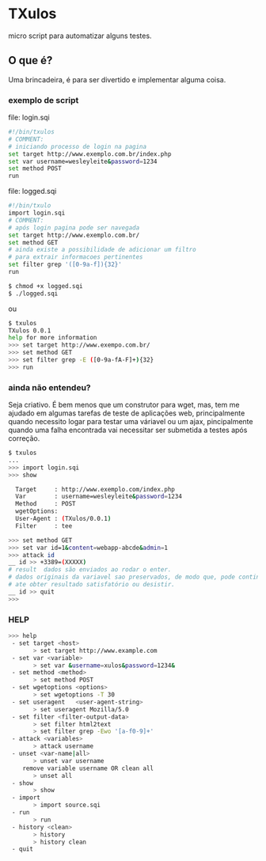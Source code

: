 TXulos
======

micro script para automatizar alguns testes.

## O que é?

Uma brincadeira, é para ser divertido e implementar alguma coisa.

### exemplo de script
  file: login.sqi

  ```Bash
  #!/bin/txulos
  # COMMENT:
  # iniciando processo de login na pagina
  set target http://www.exemplo.com.br/index.php
  set var username=wesleyleite&password=1234
  set method POST
  run
  ```
  file: logged.sqi
  ```Bash
  #!/bin/txulo
  import login.sqi
  # COMMENT:
  # após login pagina pode ser navegada
  set target http://www.exemplo.com.br/
  set method GET
  # ainda existe a possibilidade de adicionar um filtro
  # para extrair informacoes pertinentes
  set filter grep '([0-9a-f]){32}'
  run
  ```

  ```Bash
  $ chmod +x logged.sqi
  $ ./logged.sqi
  ```

  ou
  ```Bash
  $ txulos
  TXulos 0.0.1
  help for more information
  >>> set target http://www.exempo.com.br/
  >>> set method GET
  >>> set filter grep -E ([0-9a-fA-F]+){32}
  >>> run
  ```

### ainda não entendeu?

  Seja criativo.
  É bem menos que um construtor para wget, mas, tem me ajudado em algumas tarefas de teste de aplicações web,
  principalmente quando necessito logar para testar uma váriavel ou um ajax, pincipalmente quando uma falha
  encontrada vai necessitar ser submetida a testes após correção.

  ```Bash
  $ txulos
  ...
  >>> import login.sqi
  >>> show

    Target     : http://www.exemplo.com/index.php
    Var        : username=wesleyleite&password=1234
    Method     : POST
    wgetOptions:
    User-Agent : (TXulos/0.0.1)
    Filter     : tee

  >>> set method GET
  >>> set var id=1&content=webapp-abcde&admin=1
  >>> attack id
  __ id >> +3389=(XXXXX)
  # result  dados são enviados ao rodar o enter.
  # dados originais da variavel sao preservados, de modo que, pode continuar tentando
  # ate obter resultado satisfatório ou desistir.
  __ id >> quit
  >>>
  ```

### HELP
  ```Bash
  >>> help
   - set target <host>
         > set target http://www.example.com
   - set var <variable>
         > set var &username=xulos&password=1234&
   - set method <method>
         > set method POST
   - set wgetoptions <options>
         > set wgetoptions -T 30
   - set useragent   <user-agent-string>
         > set useragent Mozilla/5.0
   - set filter <filter-output-data>
         > set filter html2text
         > set filter grep -Ewo '[a-f0-9]+'
   - attack <variables>
         > attack username
   - unset <var-name|all>
         > unset var username
      remove variable username OR clean all
         > unset all
   - show
         > show
   - import
         > import source.sqi
   - run
         > run
   - history <clean>
         > history
         > history clean
   - quit
   ```


